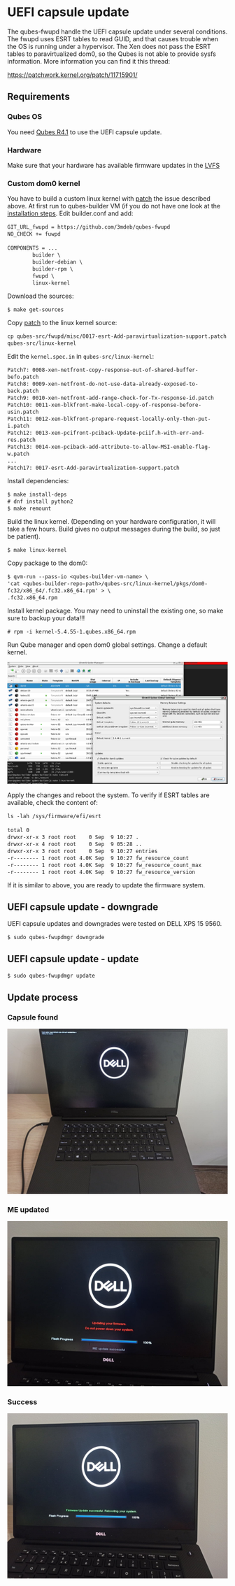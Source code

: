 # UEFI capsule update

The qubes-fwupd handle the UEFI capsule update under several conditions.
The fwupd uses ESRT tables to read GUID, and that causes trouble when the OS
is running under a hypervisor. The Xen does not pass the ESRT tables to
paravirtualized dom0, so the Qubes is not able to provide sysfs information.
More information you can find it this thread:

https://patchwork.kernel.org/patch/11715901/

## Requirements

### Qubes OS

You need [Qubes R4.1](https://openqa.qubes-os.org/tests/10816/asset/iso/Qubes-4.1-20200726-x86_64.iso)
to use the UEFI capsule update.

### Hardware

Make sure that your hardware has available firmware updates in the [LVFS](https://fwupd.org/)

### Custom dom0 kernel

You have to build a custom linux kernel with
[patch](../misc/0017-esrt-Add-paravirtualization-support.patch) the issue
described above. At first run to qubes-builder VM (if you do not have one
look at the [installation steps](../README.md#Installation).
Edit builder.conf and add:

```
GIT_URL_fwupd = https://github.com/3mdeb/qubes-fwupd
NO_CHECK += fuwpd

COMPONENTS = ...
        builder \
        builder-debian \
        builder-rpm \
        fwupd \
        linux-kernel
```

Download the sources:

```
$ make get-sources
```

Copy [patch](../misc/0017-esrt-Add-paravirtualization-support.patch) to the
linux kernel source:

```
cp qubes-src/fwupd/misc/0017-esrt-Add-paravirtualization-support.patch qubes-src/linux-kernel
```

Edit the `kernel.spec.in` in `qubes-src/linux-kernel`:

```
Patch7: 0008-xen-netfront-copy-response-out-of-shared-buffer-befo.patch
Patch8: 0009-xen-netfront-do-not-use-data-already-exposed-to-back.patch
Patch9: 0010-xen-netfront-add-range-check-for-Tx-response-id.patch
Patch10: 0011-xen-blkfront-make-local-copy-of-response-before-usin.patch
Patch11: 0012-xen-blkfront-prepare-request-locally-only-then-put-i.patch
Patch12: 0013-xen-pcifront-pciback-Update-pciif.h-with-err-and-res.patch
Patch13: 0014-xen-pciback-add-attribute-to-allow-MSI-enable-flag-w.patch
...
Patch17: 0017-esrt-Add-paravirtualization-support.patch
```

Install dependencies:

```
$ make install-deps
# dnf install python2
$ make remount
```

Build the linux kernel. (Depending on your hardware configuration, it will take
a few hours. Build gives no output messages during the build, so just be
patient).

```
$ make linux-kernel
```

Copy package to the dom0:

```
$ qvm-run --pass-io <qubes-builder-vm-name> \
'cat <qubes-builder-repo-path>/qubes-src/linux-kernel/pkgs/dom0-fc32/x86_64/.fc32.x86_64.rpm' > \
.fc32.x86_64.rpm
```

Install kernel package. You may need to uninstall the existing one, so make sure
to backup your data!!!

```
# rpm -i kernel-5.4.55-1.qubes.x86_64.rpm
```

Run Qube manager and open dom0 global settings. Change a default kernel.

![img](img/qubes_manager.png)

Apply the changes and reboot the system. To verify if ESRT tables are available,
check the content of:

```
ls -lah /sys/firmware/efi/esrt

total 0
drwxr-xr-x 3 root root    0 Sep  9 10:27 .
drwxr-xr-x 4 root root    0 Sep  9 05:28 ..
drwxr-xr-x 3 root root    0 Sep  9 10:27 entries
-r-------- 1 root root 4.0K Sep  9 10:27 fw_resource_count
-r-------- 1 root root 4.0K Sep  9 10:27 fw_resource_count_max
-r-------- 1 root root 4.0K Sep  9 10:27 fw_resource_version
```

If it is similar to above, you are ready to update the firmware system.

## UEFI capsule update - downgrade

UEFI capsule updates and downgrades were tested on DELL XPS 15 9560.

```
$ sudo qubes-fwupdmgr downgrade
```

## UEFI capsule update - update

```
$ sudo qubes-fwupdmgr update
```

## Update process

### Capsule found

![img](img/uefi_capsule_found.jpg)

### ME updated

![img](img/uefi_ME.jpg)

### Success

![img](img/uefi_success.jpg)
